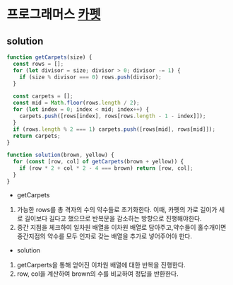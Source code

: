 # 프로그래머스 [카펫](https://programmers.co.kr/learn/courses/30/lessons/42842)

## solution

```js
function getCarpets(size) {
  const rows = [];
  for (let divisor = size; divisor > 0; divisor -= 1) {
    if (size % divisor === 0) rows.push(divisor);
  }

  const carpets = [];
  const mid = Math.floor(rows.length / 2);
  for (let index = 0; index < mid; index++) {
    carpets.push([rows[index], rows[rows.length - 1 - index]]);
  }
  if (rows.length % 2 === 1) carpets.push([rows[mid], rows[mid]]);
  return carpets;
}

function solution(brown, yellow) {
  for (const [row, col] of getCarpets(brown + yellow)) {
    if (row * 2 + col * 2 - 4 === brown) return [row, col];
  }
}
```

- getCarpets

1. 가능한 rows를 총 격자의 수의 약수들로 초기화한다. 이때, 카펫의 가로 길이가 세로 길이보다 길다고 했으므로 반복문을 감소하는 방향으로 진행해야한다.
2. 중간 지점을 체크하여 일차원 배열을 이차원 배열로 담아주고,약수들이 홀수개이면 중간지점의 약수를 모두 인자로 갖는 배열을 추가로 넣어주어야 한다.

- solution

1. getCarperts을 통해 얻어진 이차원 배열에 대한 반복을 진행한다.
2. row, col을 계산하여 brown의 수를 비교하여 정답을 반환한다.

